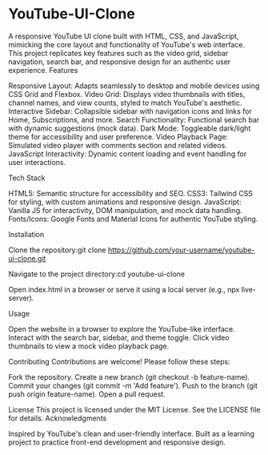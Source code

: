 # YouTube-UI-Clone
A responsive YouTube UI clone built with HTML, CSS, and JavaScript, mimicking the core layout and functionality of YouTube's web interface. This project replicates key features such as the video grid, sidebar navigation, search bar, and responsive design for an authentic user experience.
Features

Responsive Layout: Adapts seamlessly to desktop and mobile devices using CSS Grid and Flexbox.
Video Grid: Displays video thumbnails with titles, channel names, and view counts, styled to match YouTube's aesthetic.
Interactive Sidebar: Collapsible sidebar with navigation icons and links for Home, Subscriptions, and more.
Search Functionality: Functional search bar with dynamic suggestions (mock data).
Dark Mode: Toggleable dark/light theme for accessibility and user preference.
Video Playback Page: Simulated video player with comments section and related videos.
JavaScript Interactivity: Dynamic content loading and event handling for user interactions.

Tech Stack

HTML5: Semantic structure for accessibility and SEO.
CSS3: Tailwind CSS for styling, with custom animations and responsive design.
JavaScript: Vanilla JS for interactivity, DOM manipulation, and mock data handling.
Fonts/Icons: Google Fonts and Material Icons for authentic YouTube styling.

Installation

Clone the repository:git clone https://github.com/your-username/youtube-ui-clone.git


Navigate to the project directory:cd youtube-ui-clone


Open index.html in a browser or serve it using a local server (e.g., npx live-server).

Usage

Open the website in a browser to explore the YouTube-like interface.
Interact with the search bar, sidebar, and theme toggle.
Click video thumbnails to view a mock video playback page.

Contributing
Contributions are welcome! Please follow these steps:

Fork the repository.
Create a new branch (git checkout -b feature-name).
Commit your changes (git commit -m 'Add feature').
Push to the branch (git push origin feature-name).
Open a pull request.

License
This project is licensed under the MIT License. See the LICENSE file for details.
Acknowledgments

Inspired by YouTube's clean and user-friendly interface.
Built as a learning project to practice front-end development and responsive design.

